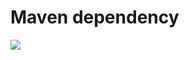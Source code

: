 <h1>Maven dependency</h1>
<a href="https://jitpack.io/#lunaton/excelbuilder"><img src="https://jitpack.io/v/lunaton/excelbuilder.svg"/></a>
